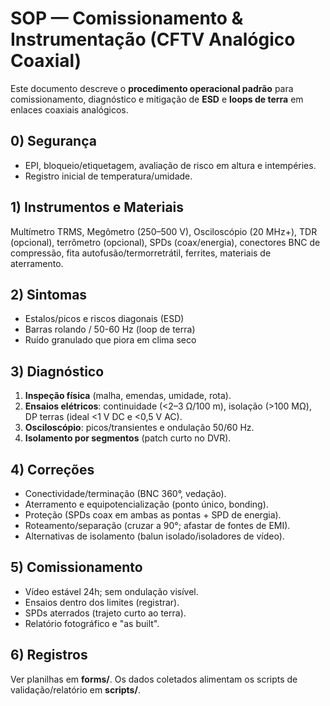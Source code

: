# SOP — Comissionamento & Instrumentação (CFTV Analógico Coaxial)

Este documento descreve o **procedimento operacional padrão** para comissionamento, diagnóstico e mitigação de **ESD** e **loops de terra** em enlaces coaxiais analógicos.

## 0) Segurança
- EPI, bloqueio/etiquetagem, avaliação de risco em altura e intempéries.
- Registro inicial de temperatura/umidade.

## 1) Instrumentos e Materiais
Multímetro TRMS, Megômetro (250–500 V), Osciloscópio (20 MHz+), TDR (opcional), terrômetro (opcional), SPDs (coax/energia), conectores BNC de compressão, fita autofusão/termorretrátil, ferrites, materiais de aterramento.

## 2) Sintomas
- Estalos/picos e riscos diagonais (ESD)
- Barras rolando / 50-60 Hz (loop de terra)
- Ruído granulado que piora em clima seco

## 3) Diagnóstico
1. **Inspeção física** (malha, emendas, umidade, rota).  
2. **Ensaios elétricos**: continuidade (<2–3 Ω/100 m), isolação (>100 MΩ), DP terras (ideal <1 V DC e <0,5 V AC).  
3. **Osciloscópio**: picos/transientes e ondulação 50/60 Hz.  
4. **Isolamento por segmentos** (patch curto no DVR).

## 4) Correções
- Conectividade/terminação (BNC 360°, vedação).
- Aterramento e equipotencialização (ponto único, bonding).
- Proteção (SPDs coax em ambas as pontas + SPD de energia).
- Roteamento/separação (cruzar a 90°; afastar de fontes de EMI).
- Alternativas de isolamento (balun isolado/isoladores de vídeo).

## 5) Comissionamento
- Vídeo estável 24h; sem ondulação visível.
- Ensaios dentro dos limites (registrar).
- SPDs aterrados (trajeto curto ao terra).
- Relatório fotográfico e "as built".

## 6) Registros
Ver planilhas em **forms/**. Os dados coletados alimentam os scripts de validação/relatório em **scripts/**.
